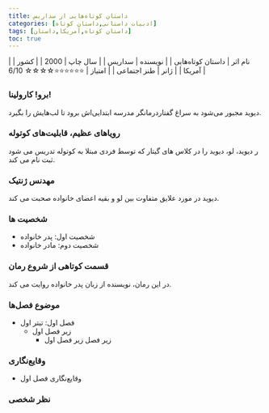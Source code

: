 ```yaml
---
title: داستان‌ کوتاه‌هایی از سداریس
categories: [ادبیات داستانی,داستان کوتاه]
tags: [داستان کوتاه,آمریکا,داستان]
toc: true
---
```



| نام اثر | داستان‌ کوتاه‌هایی |
| نویسنده | سداریس |
| سال چاپ | 2000 |
| کشور | آمریکا |
| ژانر | طنز اجتماعی |
| امتیاز | ⭐⭐⭐⭐⭐⭐☆☆☆☆ 6/10 |


### برو!‌ کارولینا!
دیوید مجبور می‌شود به سراغ گفتاردرمانگر مدرسه ابتدایی‌اش برود تا لب‌هایش را بگیرد.

### رویاهای عظیم، قابلیت‌های کوتوله
ر دیوید، لو، دیوید را در کلاس های گیتار که توسط فردی مبتلا به کوتوله تدریس می شود ثبت نام می کند.

### مهدنس ژنتیک
دیوید در مورد علایق متفاوت بین لو و بقیه اعضای خانواده صحبت می کند.

### شخصیت ها
- شخصیت اول: پدر خانواده
- شخصیت دوم: مادر خانواده

### قسمت کوتاهی از شروع رمان
در این رمان، نویسنده از زبان پدر خانواده روایت می کند.

### موضوع فصل‌ها
- فصل اول: تیتر اول
  - زیر فصل اول
    - زیر فصل زیر فصل اول

### وقایع‌نگاری
- وقایع‌نگاری فصل اول

### نظر شخصی



